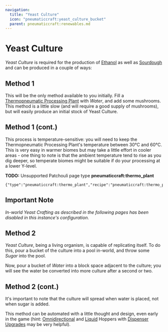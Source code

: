 ```yaml
---
navigation:
  title: "Yeast Culture"
  icon: "pneumaticcraft:yeast_culture_bucket"
  parent: pneumaticcraft:renewables.md
---
```


# Yeast Culture

*Yeast Culture* is required for the production of [Ethanol](./ethanol.md) as well as [Sourdough](./sourdough.md) and can be produced in a couple of ways:

## Method 1

<ItemImage id="minecraft:red_mushroom" />

This will be the only method available to you initially. Fill a [Thermopneumatic Processing Plant](../manufacturing/thermopneumatic_processing_plant.md) with *Water*, and add some mushrooms. This method is a little slow (and will require a good supply of mushrooms), but will easily produce an initial stock of Yeast Culture.

## Method 1 (cont.)

This process is temperature-sensitive: you will need to keep the Thermopneumatic Processing Plant's temperature between 30°C and 60°C. This is very easy in warmer biomes but may take a little effort in cooler areas - one thing to note is that the ambient temperature tend to rise as you dig deeper, so temperate biomes might be suitable if do your processing at a lower Y-level.

**TODO:** Unsupported Patchouli page type **pneumaticcraft:thermo_plant**

```
{"type":"pneumaticcraft:thermo_plant","recipe":"pneumaticcraft:thermo_plant/yeast_culture"}
```

## Important Note

*In-world Yeast Crafting as described in the following pages has been disabled in this instance's configuration.*

## Method 2

*Yeast Culture*, being a living organism, is capable of replicating itself. To do this, pour a bucket of the culture into a pool in-world, and throw some *Sugar* into the pool.

Now, pour a bucket of *Water* into a block space adjacent to the culture; you will see the water be converted into more culture after a second or two.

## Method 2 (cont.)

It's important to note that the culture will spread when water is placed, not when sugar is added.

This method can be automated with a little thought and design, even early in the game (hint: [Omnidirectional](../machines/omnidirectional_hopper.md) and [Liquid](../machines/liquid_hopper.md) Hoppers with [Dispenser Upgrades](../base_concepts/upgrades.md#dispenser) may be very helpful).


